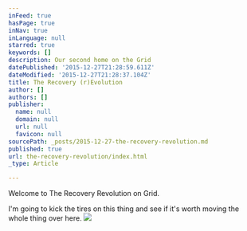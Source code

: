 ```yaml
---
inFeed: true
hasPage: true
inNav: true
inLanguage: null
starred: true
keywords: []
description: Our second home on the Grid
datePublished: '2015-12-27T21:28:59.611Z'
dateModified: '2015-12-27T21:28:37.104Z'
title: The Recovery (r)Evolution
author: []
authors: []
publisher:
  name: null
  domain: null
  url: null
  favicon: null
sourcePath: _posts/2015-12-27-the-recovery-revolution.md
published: true
url: the-recovery-revolution/index.html
_type: Article

---
```

Welcome to The Recovery Revolution on Grid.

I'm going to kick the tires on this thing and see if it's worth moving the whole thing over here.
![](https://the-grid-user-content.s3-us-west-2.amazonaws.com/06275a64-c8f5-4550-b032-72916725938b.png)
